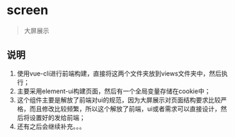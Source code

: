 # screen
> 大屏展示
## 说明
1. 使用vue-cli进行前端构建，直接将这两个文件夹放到views文件夹中，然后执行；
2. 主要采用element-ui构建页面，然后有一个全局变量存储在cookie中；
3. 这个组件主要是解放了前端对ui的规范，因为大屏展示对页面结构要求比较严格，而且修改比较频繁，所以这个解放了前端，ui或者需求可以直接设计，然后将设置好的发给前端；
4. 还有之后会继续补充。。。